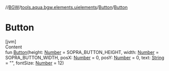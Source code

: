 //[BGW](../../../index.md)/[tools.aqua.bgw.elements.uielements](../index.md)/[Button](index.md)/[Button](-button.md)



# Button  
[jvm]  
Content  
fun [Button](-button.md)(height: [Number](https://kotlinlang.org/api/latest/jvm/stdlib/kotlin/-number/index.html) = SOPRA_BUTTON_HEIGHT, width: [Number](https://kotlinlang.org/api/latest/jvm/stdlib/kotlin/-number/index.html) = SOPRA_BUTTON_WIDTH, posX: [Number](https://kotlinlang.org/api/latest/jvm/stdlib/kotlin/-number/index.html) = 0, posY: [Number](https://kotlinlang.org/api/latest/jvm/stdlib/kotlin/-number/index.html) = 0, text: [String](https://kotlinlang.org/api/latest/jvm/stdlib/kotlin/-string/index.html) = "", fontSize: [Number](https://kotlinlang.org/api/latest/jvm/stdlib/kotlin/-number/index.html) = 12)  



